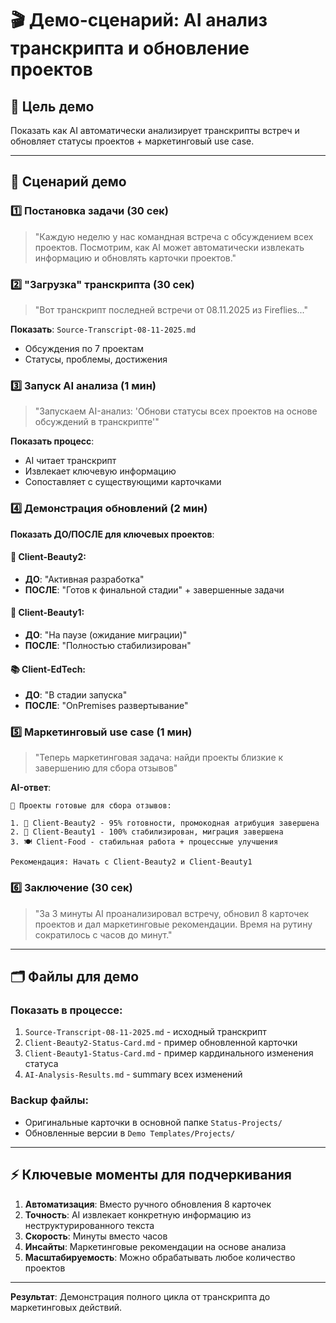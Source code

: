 # 🎬 Демо-сценарий: AI анализ транскрипта и обновление проектов

## 🎯 Цель демо
Показать как AI автоматически анализирует транскрипты встреч и обновляет статусы проектов + маркетинговый use case.

---

## 📝 Сценарий демо

### 1️⃣ **Постановка задачи** (30 сек)
> "Каждую неделю у нас командная встреча с обсуждением всех проектов. Посмотрим, как AI может автоматически извлекать информацию и обновлять карточки проектов."

### 2️⃣ **"Загрузка" транскрипта** (30 сек)
> "Вот транскрипт последней встречи от 08.11.2025 из Fireflies..."

**Показать**: `Source-Transcript-08-11-2025.md`
- Обсуждения по 7 проектам
- Статусы, проблемы, достижения

### 3️⃣ **Запуск AI анализа** (1 мин)
> "Запускаем AI-анализ: 'Обнови статусы всех проектов на основе обсуждений в транскрипте'"

**Показать процесс**:
- AI читает транскрипт
- Извлекает ключевую информацию
- Сопоставляет с существующими карточками

### 4️⃣ **Демонстрация обновлений** (2 мин)
**Показать ДО/ПОСЛЕ для ключевых проектов**:

#### 🧴 **Client-Beauty2**:
- **ДО**: "Активная разработка"
- **ПОСЛЕ**: "Готов к финальной стадии" + завершенные задачи

#### 🌺 **Client-Beauty1**:  
- **ДО**: "На паузе (ожидание миграции)"
- **ПОСЛЕ**: "Полностью стабилизирован"

#### 📚 **Client-EdTech**:
- **ДО**: "В стадии запуска"  
- **ПОСЛЕ**: "OnPremises развертывание"

### 5️⃣ **Маркетинговый use case** (1 мин)
> "Теперь маркетинговая задача: найди проекты близкие к завершению для сбора отзывов"

**AI-ответ**:
```
🎯 Проекты готовые для сбора отзывов:

1. 🧴 Client-Beauty2 - 95% готовности, промокодная атрибуция завершена
2. 🌺 Client-Beauty1 - 100% стабилизирован, миграция завершена  
3. 🍽️ Client-Food - стабильная работа + процессные улучшения

Рекомендация: Начать с Client-Beauty2 и Client-Beauty1
```

### 6️⃣ **Заключение** (30 сек)
> "За 3 минуты AI проанализировал встречу, обновил 8 карточек проектов и дал маркетинговые рекомендации. Время на рутину сократилось с часов до минут."

---

## 🗂️ Файлы для демо

### Показать в процессе:
1. `Source-Transcript-08-11-2025.md` - исходный транскрипт
2. `Client-Beauty2-Status-Card.md` - пример обновленной карточки  
3. `Client-Beauty1-Status-Card.md` - пример кардинального изменения статуса
4. `AI-Analysis-Results.md` - summary всех изменений

### Backup файлы:
- Оригинальные карточки в основной папке `Status-Projects/`
- Обновленные версии в `Demo Templates/Projects/`

---

## ⚡ Ключевые моменты для подчеркивания

1. **Автоматизация**: Вместо ручного обновления 8 карточек
2. **Точность**: AI извлекает конкретную информацию из неструктурированного текста  
3. **Скорость**: Минуты вместо часов
4. **Инсайты**: Маркетинговые рекомендации на основе анализа
5. **Масштабируемость**: Можно обрабатывать любое количество проектов

---

**Результат**: Демонстрация полного цикла от транскрипта до маркетинговых действий.
